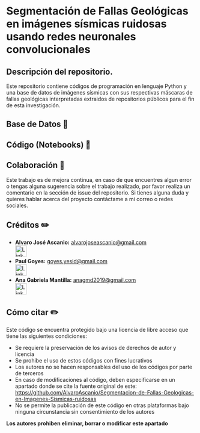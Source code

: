 # Segmentación de Fallas Geológicas en imágenes sísmicas ruidosas usando redes neuronales convolucionales
## Descripción del repositorio.
Este repositorio contiene códigos de programación en lenguaje Python y una base de datos de imágenes sísmicas con sus respectivas máscaras de fallas geológicas interpretadas extraidos de repositorios públicos para el fin de esta investigación.
## Base de Datos 💾

## Código (Notebooks) 🐍

## Colaboración 👥

Este trabajo es de mejora continua, en caso de que encuentres algun error o tengas alguna sugerencia sobre el trabajo realizado, por favor realiza un comentario en la sección de issue del repositorio. Si tienes alguna duda y quieres hablar acerca del proyecto contáctame a mi correo o redes sociales.

## Créditos ✏️


* **Alvaro José Ascanio:**   alvarojoseascanio@gmail.com </br> <a href="https://www.linkedin.com/in/alvaroascanio/">
  <img src="https://cdn-icons-png.flaticon.com/512/174/174857.png" alt="LinkedIn Account" style="width:30px;height:30px;">
</a> </br>
* **Paul Goyes:**   goyes.yesid@gmail.com </br> <a href="https://www.linkedin.com/in/paul-goyes-0212b810/">
  <img src="https://cdn-icons-png.flaticon.com/512/174/174857.png" alt="LinkedIn Account" style="width:30px;height:30px;">
</a> </br>
* **Ana Gabriela Mantilla:** anagmd2019@gmail.com </br> <a href="https://www.linkedin.com/in/ana-gabriela-mantilla-24377a21a/">
  <img src="https://cdn-icons-png.flaticon.com/512/174/174857.png" alt="LinkedIn Account" style="width:30px;height:30px;">
</a>

## Cómo citar ✏️

Este código se encuentra protegido bajo una licencia de libre acceso que tiene las siguientes condiciones: 

- Se requiere la preservación de los avisos de derechos de autor y licencia
- Se prohibe el uso de estos códigos con fines lucrativos
- Los autores no se hacen responsables del uso de los códigos por parte de terceros
- En caso de modificaciones al código, deben especificarse en un apartado donde se cite la fuente original de este: https://github.com/AlvaroAscanio/Segmentacion-de-Fallas-Geologicas-en-Imagenes-Sismicas-ruidosas
- No se permite la publicación de este código en otras plataformas bajo ninguna circunstancia sin consentimiento de los autores

**Los autores prohiben eliminar, borrar o modificar este apartado**
